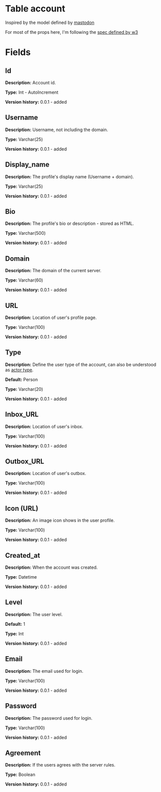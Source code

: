 # Table account

Inspired by the model defined by [mastodon](https://github.com/mastodon/mastodon/blob/99e3e152cd2180cfa9a5bcafae208d44f31078f8/db/schema.rb#L143)

For most of the props here, I'm following the [spec defined by w3](https://www.w3.org/TR/activitypub/#actor-objects)

# Fields

## Id
**Description:** Account id.

**Type:** Int - AutoIncrement

**Version history:** 0.0.1 - added

## Username
**Description:** Username, not including the domain.

**Type:** Varchar(25)

**Version history:** 0.0.1 - added

## Display_name
**Description:** The profile's display name (Username + domain).

**Type:** Varchar(25)

**Version history:** 0.0.1 - added

## Bio
**Description:** The profile's bio or description - stored as HTML.

**Type:** Varchar(500)

**Version history:** 0.0.1 - added

## Domain
**Description:** The domain of the current server.

**Type:** Varchar(60)

**Version history:** 0.0.1 - added

## URL
**Description:** Location of user's profile page.

**Type:** Varchar(100)

**Version history:** 0.0.1 - added

## Type
**Description:** Define the user type of the account, can also be understood as [actor type](https://www.w3.org/TR/activitystreams-vocabulary/#actor-types).

**Default:** Person

**Type:** Varchar(20)

**Version history:** 0.0.1 - added

## Inbox_URL
**Description:** Location of user's inbox.

**Type:** Varchar(100)

**Version history:** 0.0.1 - added

## Outbox_URL
**Description:** Location of user's outbox.

**Type:** Varchar(100)

**Version history:** 0.0.1 - added

## Icon (URL)
**Description:** An image icon shows in the user profile.

**Type:** Varchar(100)

**Version history:** 0.0.1 - added

## Created_at
**Description:** When the account was created.

**Type:** Datetime

**Version history:** 0.0.1 - added

## Level
**Description:** The user level.

**Default:** 1

**Type:** Int

**Version history:** 0.0.1 - added

## Email
**Description:** The email used for login.

**Type:** Varchar(100)

**Version history:** 0.0.1 - added

## Password
**Description:** The password used for login.

**Type:** Varchar(100)

**Version history:** 0.0.1 - added

## Agreement
**Description:** If the users agrees with the server rules.

**Type:** Boolean

**Version history:** 0.0.1 - added
